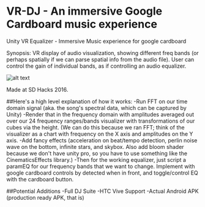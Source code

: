 # VR-DJ - An immersive Google Cardboard music experience
Unity VR Equalizer - Immersive Music experience for google cardboard

Synopsis: VR display of audio visualization, showing different freq bands (or perhaps spatially if we can parse spatial info from the audio file). User can control the gain of individual bands, as if controlling an audio equalizer.

![alt text](https://i.imgur.com/yx5UsUX.jpg "Preview")

Made at SD Hacks 2016. 

##Here's a high level explanation of how it works:
-Run FFT on our time domain signal (aka. the song's spectral data, which can be captured by Unity)
-Render that in the frequency domain with amplitudes averaged out over our 24 frequency ranges/bands visualizer with transformations of our cubes via the height. (We can do this because we ran FFT; think of the visualizer as a chart with frequency on the X axis and amplitudes on the Y axis.
-Add fancy effects (acceleration on beat/tempo detection, perlin noise wave on the bottom, infinite stars, and skybox. Also add bloom shader because we don't have unity pro, so you have to use something like the CinematicsEffects library.)
-Then for the working equalizer, just script a paramEQ for our frequency bands that we want to change. Implement with google cardboard controls by detected when in front, and toggle/control EQ with the cardboard button.

##Potential Additions
-Full DJ Suite
-HTC Vive Support
-Actual Android APK (production ready APK, that is)
